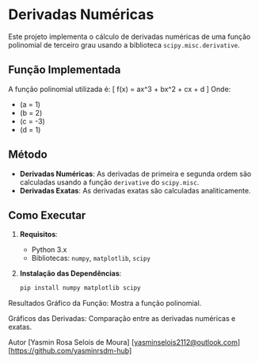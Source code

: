 # Derivadas Numéricas

Este projeto implementa o cálculo de derivadas numéricas de uma função polinomial de terceiro grau usando a biblioteca `scipy.misc.derivative`.

## Função Implementada

A função polinomial utilizada é:
\[
f(x) = ax^3 + bx^2 + cx + d
\]
Onde:
- \(a = 1\)
- \(b = 2\)
- \(c = -3\)
- \(d = 1\)

## Método

- **Derivadas Numéricas**: As derivadas de primeira e segunda ordem são calculadas usando a função `derivative` do `scipy.misc`.
- **Derivadas Exatas**: As derivadas exatas são calculadas analiticamente.

## Como Executar

1. **Requisitos**:
   - Python 3.x
   - Bibliotecas: `numpy`, `matplotlib`, `scipy`

2. **Instalação das Dependências**:
   ```bash
   pip install numpy matplotlib scipy
Resultados
Gráfico da Função: Mostra a função polinomial.

Gráficos das Derivadas: Comparação entre as derivadas numéricas e exatas.

Autor
[Yasmin Rosa Selois de Moura]
[yasminselois2112@outlook.com]
[https://github.com/yasminrsdm-hub]